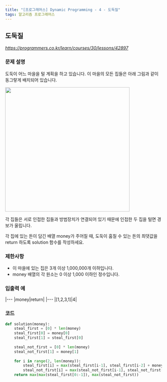```yaml
---
title: "[프로그래머스] Dynamic Programming - 4 - 도둑질"
tags: 알고리즘 프로그래머스
---
```


## 도둑질

*<https://programmers.co.kr/learn/courses/30/lessons/42897>*

### 문제 설명

도둑이 어느 마을을 털 계획을 하고 있습니다. 이 마을의 모든 집들은 아래 그림과 같이 동그랗게 배치되어 있습니다.

<img src="https://grepp-programmers.s3.amazonaws.com/files/ybm/e7dd4f51c3/a228c73d-1cbe-4d59-bb5d-833fd18d3382.png" width="400px">

각 집들은 서로 인접한 집들과 방범장치가 연결되어 있기 때문에 인접한 두 집을 털면 경보가 울립니다.

각 집에 있는 돈이 담긴 배열 money가 주어질 때, 도둑이 훔칠 수 있는 돈의 최댓값을 return 하도록 solution 함수를 작성하세요.

### 제한사항

* 이 마을에 있는 집은 3개 이상 1,000,000개 이하입니다.
* money 배열의 각 원소는 0 이상 1,000 이하인 정수입니다.

### 입출력 예

|---
|money|return|
|---
|[1,2,3,1]|4|

### 코드

``` python
def solution(money):
    steal_first = [0] * len(money)
    steal_first[0] = money[0]
    steal_first[1] = steal_first[0]
    
    steal_not_first = [0] * len(money)
    steal_not_first[1] = money[1]
    
    for i in range(2, len(money)):
        steal_first[i] = max(steal_first[i-1], steal_first[i-2] + money[i])
        steal_not_first[i] = max(steal_not_first[i-1], steal_not_first[i-2] + money[i])
    return max(max(steal_first[0:-1]), max(steal_not_first))
```